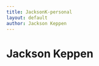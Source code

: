 ```yaml
---
title: JacksonK-personal
layout: default
author: Jackson Keppen
---
```

Jackson Keppen
================================